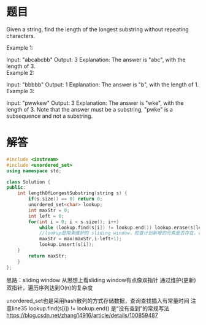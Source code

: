 # 题目
Given a string, find the length of the longest substring without repeating characters.

Example 1:

Input: "abcabcbb"
Output: 3 
Explanation: The answer is "abc", with the length of 3.  
Example 2:

Input: "bbbbb"
Output: 1
Explanation: The answer is "b", with the length of 1.
Example 3:

Input: "pwwkew"
Output: 3
Explanation: The answer is "wke", with the length of 3. 
             Note that the answer must be a substring, "pwke" is a subsequence and not a substring.


# 解答
```c++
#include <iostream>
#include <unordered_set>
using namespace std;

class Solution {
public:
    int lengthOfLongestSubstring(string s) {
        if(s.size() == 0) return 0;
        unordered_set<char> lookup;
        int maxStr = 0;
        int left = 0;
        for(int i = 0; i < s.size(); i++)
            while (lookup.find(s[i]) != lookup.end()) lookup.erase(s[left]); left ++;
            //lookup是用来维护的 sliding window，检查计划新增的元素是否存在，存在就删掉开始的继续检查；left相当于是 sliding window的起点, i 是终点
            maxStr = max(maxStr,i-left+1);
            lookup.insert(s[i]);
    }
        return maxStr;
    }
};
```

思路：sliding window
从思想上看sliding window有点像双指针
通过维护(更新)双指针，遍历序列达到O(n)的复杂度

unordered_set也是采用hash散列的方式存储数据，查询查找插入有常量时间
注意line35 lookup.find(s[i]) != lookup.end() 是“没有查到”的常规写法
https://blog.csdn.net/zhang14916/article/details/100859487
